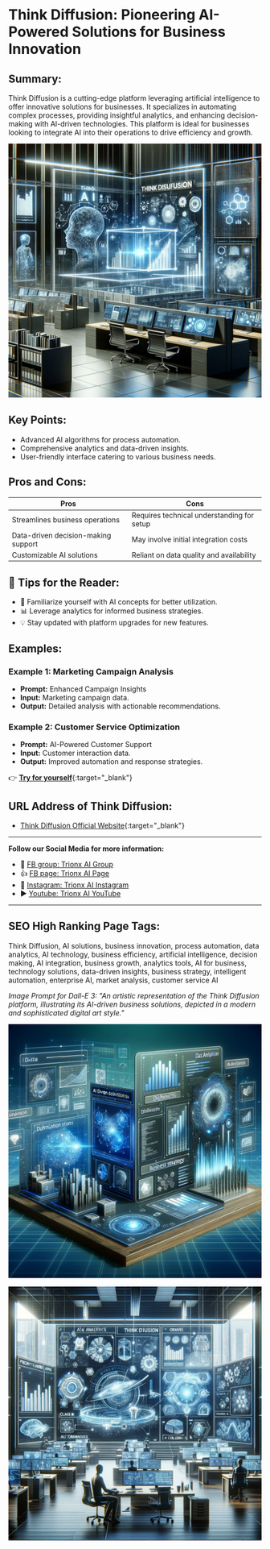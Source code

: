 

# Think Diffusion: Pioneering AI-Powered Solutions for Business Innovation

## Summary:
Think Diffusion is a cutting-edge platform leveraging artificial intelligence to offer innovative solutions for businesses. It specializes in automating complex processes, providing insightful analytics, and enhancing decision-making with AI-driven technologies. This platform is ideal for businesses looking to integrate AI into their operations to drive efficiency and growth.


![Alt text](<think diffusion.png>)


## Key Points:
- Advanced AI algorithms for process automation.
- Comprehensive analytics and data-driven insights.
- User-friendly interface catering to various business needs.

## Pros and Cons:

| Pros                                | Cons                                      |
|-------------------------------------|-------------------------------------------|
| Streamlines business operations     | Requires technical understanding for setup |
| Data-driven decision-making support | May involve initial integration costs      |
| Customizable AI solutions           | Reliant on data quality and availability  |

## 🌟 Tips for the Reader:
- 🤖 Familiarize yourself with AI concepts for better utilization.
- 📊 Leverage analytics for informed business strategies.
- 💡 Stay updated with platform upgrades for new features.

## Examples:

### Example 1: Marketing Campaign Analysis
- **Prompt:** Enhanced Campaign Insights
- **Input:** Marketing campaign data.
- **Output:** Detailed analysis with actionable recommendations.

### Example 2: Customer Service Optimization
- **Prompt:** AI-Powered Customer Support
- **Input:** Customer interaction data.
- **Output:** Improved automation and response strategies.

👉 [**Try for yourself**](https://www.thinkdiffusion.com/){:target="_blank"}

## URL Address of Think Diffusion:
- [Think Diffusion Official Website](https://www.thinkdiffusion.com/){:target="_blank"}

---

**Follow our Social Media for more information:**
- 📘 <a href="https://www.facebook.com/groups/trionxai" target="_blank">FB group: Trionx AI Group</a>
- 👍 <a href="https://www.facebook.com/ai.trionxai" target="_blank">FB page: Trionx AI Page</a>
- 📸 <a href="https://www.instagram.com/trionxai/" target="_blank">Instagram: Trionx AI Instagram</a>
- ▶️ <a href="https://www.youtube.com/@robotdocs/" target="_blank">Youtube: Trionx AI YouTube</a>

---

## SEO High Ranking Page Tags:
Think Diffusion, AI solutions, business innovation, process automation, data analytics, AI technology, business efficiency, artificial intelligence, decision making, AI integration, business growth, analytics tools, AI for business, technology solutions, data-driven insights, business strategy, intelligent automation, enterprise AI, market analysis, customer service AI



*Image Prompt for Dall-E 3: "An artistic representation of the Think Diffusion platform, illustrating its AI-driven business solutions, depicted in a modern and sophisticated digital art style."*



![Alt text](think.png)

![Alt text](thinkdiffusion.png)

